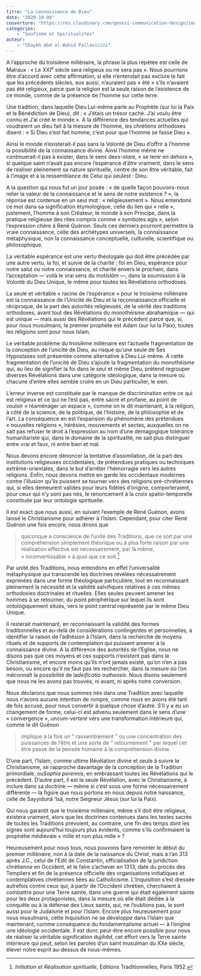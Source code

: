 ```yaml
---
titre: "La connaissance de Dieu"
date: "2020-10-08"
couverture: "https://res.cloudinary.com/genesi-communication-design/image/upload/v1604584955/ihei/couvertures/soufisme-et-spiritualites-8_ymfv82.jpg"
categories: 
	- "Soufisme et Spiritualités"
auteur: 
	- "Shaykh Abd al-Wahid Pallavicini"
---
```


A l’approche du troisième millénaire, la phrase la plus répétée est celle de Malraux&nbsp;: «&nbsp;Le XXI<sup>e</sup> siècle sera religieux ou ne sera pas&nbsp;». Nous pourrions être d’accord avec cette affirmation, si elle n’entendait pas exclure le fait que les précédents siècles, eux aussi, n’auraient pas «&nbsp;été&nbsp;» s’ils n’avaient pas été religieux, parce que la religion est la seule raison de l’existence de ce monde, comme de la présence de l’homme sur cette terre.

Une tradition, dans laquelle Dieu Lui-même parle au Prophète (sur lui la Paix et la Bénédiction de Dieu), dit&nbsp;: «&nbsp;J’étais un trésor caché. J’ai voulu être connu et J’ai créé le monde&nbsp;». A la différence des tendances actuelles qui voudraient un dieu fait à la mesure de l’homme, les chrétiens orthodoxes disent&nbsp;: «&nbsp;Si Dieu s’est fait homme, c’est pour que l’homme se fasse Dieu&nbsp;».

Ainsi le monde n’existerait-il pas sans la Volonté de Dieu d’offrir à l’homme la possibilité de la connaissance divine. Ainsi l’homme même ne continuerait-il pas à exister, dans le sens de*ex-stare*, «&nbsp;se tenir en dehors&nbsp;», si quelque saint n’avait pas encore l’espérance d’*être* vraiment, dans le sens de réaliser pleinement sa nature spirituelle, centre de son être véritable, fait à l’image et à la ressemblance de Celui qui seul*est&nbsp;:* Dieu.

A la question qui nous fut un jour posée&nbsp;: «&nbsp;de quelle façon pouvons-nous relier la valeur de la connaissance et le sens de notre existence&nbsp;?&nbsp;», la réponse est contenue en un seul mot&nbsp;: «&nbsp;religieusement&nbsp;». Nous entendons ce mot dans sa signification étymologique, celle du lien qui «&nbsp;relie&nbsp;», justement, l’homme à son Créateur, le monde à son Principe, dans la pratique religieuse des rites compris comme «&nbsp;symboles agis&nbsp;», selon l’expression chère à René Guénon. Seuls ces derniers pourront permettre la vraie connaissance, celle des archétypes universels, la connaissance métaphysique, non la connaissance conceptuelle, culturelle, scientifique ou philosophique.

La véritable espérance est une vertu théologale qui doit être précédée par une autre vertu, la foi, et suivie de la charité&nbsp;; foi en Dieu, espérance pour notre salut ou notre connaissance, et charité envers le prochain, dans l’acceptation — voilà le vrai sens du mot*islâm* —, dans la soumission à la Volonté du Dieu Unique, le même pour toutes les Révélations orthodoxes.

La seule et véritable «&nbsp;racine de l’espérance&nbsp;» pour le troisième millénaire est la connaissance de l’Unicité de Dieu et la reconnaissance officielle et réciproque, de la part des autorités religieuses, de la vérité des traditions orthodoxes, avant tout des Révélations du monothéisme abrahamique — qui est unique — mais aussi des Révélations qui le précèdent parce que, si, pour nous musulmans, le premier prophète est Adam (sur lui la Paix), toutes les religions sont pour nous Islam.

Le véritable problème du troisième millénaire est l’actuelle fragmentation de la conception de l’unicité de Dieu, au risque qu’une seule de Ses Hypostases soit présentée comme alternative à Dieu Lui-même. A cette fragmentation de l’unicité de Dieu s’ajoute la fragmentation du monothéisme qui, au lieu de signifier la foi dans le seul et même Dieu, prétend regrouper diverses Révélations dans une catégorie idéologique, dans la mesure où chacune d’entre elles semble croire en un Dieu particulier, le sien.

L’erreur inverse est constituée par le manque de discrimination entre ce qui est religieux et ce qui ne l’est pas, entre sacré et profane, au point de vouloir «&nbsp;réaménager un espace&nbsp;», comme on le dit maintenant, à la religion, à côté de la science, de la politique, de l’histoire, de la philosophie et de l’art. La conséquence en est l’expansion du phénomène des prétendues «&nbsp;nouvelles religions&nbsp;», hérésies, mouvements et sectes, auxquelles on ne sait pas refuser le droit à l’expression au nom d’une démagogique tolérance humanitariste qui, dans le domaine de la spiritualité, ne sait plus distinguer entre vrai et faux, ni entre bien et mal.

Nous devons encore dénoncer la tentative d’assimilation, de la part des institutions religieuses occidentales, de prétendues pratiques ou techniques extrême-orientales, dans le but d’arrêter l’hémorragie vers les autres religions. Enfin, nous devons mettre en garde les occidentaux modernes contre l’illusion qu’ils puissent se tourner vers des religions pré-chrétiennes qui, si elles demeurent valides pour leurs fidèles d’origine, comporteraient, pour ceux qui n’y sont pas nés, le renoncement à la croix spatio-temporelle constituée par leur ontologie spirituelle.

Il est exact que nous aussi, en suivant l’exemple de René Guénon, avons laissé le Christianisme pour adhérer à l’Islam. Cependant, pour citer René Guénon une fois encore, nous dirons que 
> quiconque a conscience de l’unité des Traditions, que ce soit par une compréhension simplement théorique ou à plus forte raison par une réalisation effective est nécessairement, par là même, «&nbsp;inconvertissable&nbsp;» à quoi que ce soit.[^1]

Par unité des Traditions, nous entendons en effet l’universalité métaphysique qui transcende les doctrines révélées nécessairement exprimées dans une forme théologique particulière, tout en reconnaissant pleinement la nécessité et la validité salvifiques relatives à ces mêmes orthodoxies doctrinales et rituelles. Elles seules peuvent amener les hommes à se retourner, du point périphérique sur lequel ils sont ontologiquement situés, vers le point central représenté par le même Dieu Unique.

Il resterait maintenant, en reconnaissant la validité des formes traditionnelles et au-delà de considérations contingentes et personnelles, à identifier la raison de l’adhésion à l’Islam, dans la recherche de moyens rituels et de supports de contemplation qui puissent amener à la connaissance divine. A la différence des autorités de l’Eglise, nous ne disons pas que ces moyens et ces supports n’existent pas dans le Christianisme, et encore moins qu’ils n’ont jamais existé, qu’on n’en a pas besoin, ou encore qu’il ne faut pas les rechercher, dans la mesure où l’on méconnaît la possibilité de la*deificatio* ou*theosis*. Nous disons seulement que nous ne les avons pas trouvés, ni avant, ni après notre conversion.

Nous déclarons que nous sommes nés dans une Tradition avec laquelle nous n’avons aucune intention de rompre, comme nous en avons été tant de fois accusé, pour nous convertir à quelque chose d’autre. S’il y a eu un changement de forme, celui-ci est advenu seulement dans le sens d’une «&nbsp;convergence&nbsp;», un*cum-vertere* vers une transformation intérieure qui, comme le dit Guénon
> implique à la fois un “&nbsp;rassemblement&nbsp;” ou une concentration des puissances de l’être et une sorte de “&nbsp;retournement&nbsp;” par lequel cet être passe de la pensée humaine à la compréhension divine.

D’une part, l’Islam, comme ultime Révélation divine et seule à suivre le Christianisme, se rapproche davantage de la conception de la Tradition primordiale, ou*Sophia perennis*, en embrassant toutes les Révélations qui le précèdent. D’autre part, il est la seule Révélation, avec le Christianisme, à inclure dans sa doctrine — même si c’est sous une forme nécessairement différente — la figure que nous portons en nous depuis notre naissance, celle de Sayyidunâ ‘Isâ, notre Seigneur Jésus (sur lui la Paix).

Qui nous garantit que le troisième millénaire, même s’il doit être religieux, existera vraiment, alors que les doctrines contenues dans les textes sacrés de toutes les Traditions prévoient, au contraire, une fin des temps dont les signes sont aujourd’hui toujours plus évidents, comme s’ils confirmaient la prophétie médiévale «&nbsp;mille et non plus mille&nbsp;»&nbsp;? 

Heureusement pour nous tous, nous pouvons faire remonter le début du premier millénaire, non à la date de la naissance du Christ, mais à l’an 313 après J.C., celui de l’Edit de Constantin, officialisation de la juridiction chrétienne en Occident, et le faire s’achever en 1313, date du procès des Templiers et fin de la présence officielle des organisations initiatiques et contemplatives chrétiennes liées au Catholicisme. L’Inquisition s’est dressée autrefois contre ceux qui, à partir de l’Occident chrétien, cherchaient à combattre pour une Terre sainte, dans une guerre qui était également sainte pour les deux protagonistes, dans la mesure où elle était dédiée à la conquête ou à la défense des Lieux saints, qui, ne l’oublions pas, le sont aussi pour le Judaïsme et pour l’Islam. Encore plus heureusement pour nous musulmans, cette Inquisition ne se développe dans l’Islam que maintenant, comme conséquence du fondamentalisme actuel — à l’origine une idéologie occidentale. Il est donc peut-être encore possible pour nous de réaliser la véritable signification du*jihâd*, cet effort vers la Terre sainte intérieure qui peut, selon les paroles d’un saint musulman du XXe siècle, élever notre esprit au-dessus de nous-mêmes.

[^1]:  *Initiation et Réalisation spirituelle*, Editions Traditionnelles, Paris 1952.
